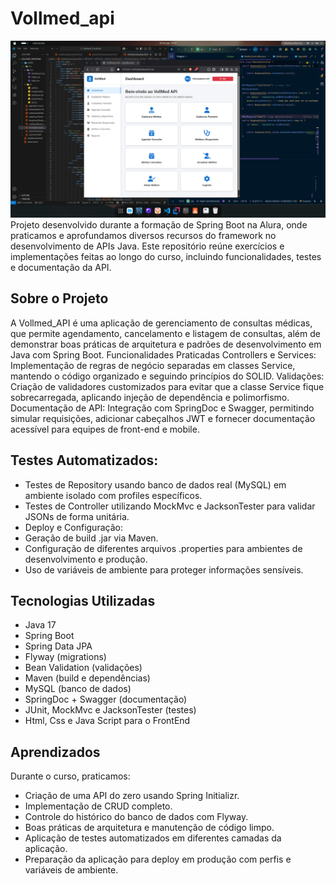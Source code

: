 # Vollmed_api
![Vollmed API](https://github.com/MartnsDev/voll_med/blob/6f6e0b42ac81166926e78a99d81a652df698e87e/Vollmed_api.png?raw=true)
Projeto desenvolvido durante a formação de Spring Boot na Alura, onde praticamos e aprofundamos diversos recursos do framework no desenvolvimento de APIs Java. Este repositório reúne exercícios e implementações feitas ao longo do curso, incluindo funcionalidades, testes e documentação da API.

## Sobre o Projeto

A Vollmed_API é uma aplicação de gerenciamento de consultas médicas, que permite agendamento, cancelamento e listagem de consultas, além de demonstrar boas práticas de arquitetura e padrões de desenvolvimento em Java com Spring Boot.
Funcionalidades Praticadas
Controllers e Services: Implementação de regras de negócio separadas em classes Service, mantendo o código organizado e seguindo princípios do SOLID.
Validações: Criação de validadores customizados para evitar que a classe Service fique sobrecarregada, aplicando injeção de dependência e polimorfismo.
Documentação de API: Integração com SpringDoc e Swagger, permitindo simular requisições, adicionar cabeçalhos JWT e fornecer documentação acessível para equipes de front-end e mobile.

## Testes Automatizados:

- Testes de Repository usando banco de dados real (MySQL) em ambiente isolado com profiles específicos.
- Testes de Controller utilizando MockMvc e JacksonTester para validar JSONs de forma unitária.
- Deploy e Configuração:
- Geração de build .jar via Maven.
- Configuração de diferentes arquivos .properties para ambientes de desenvolvimento e produção.
- Uso de variáveis de ambiente para proteger informações sensíveis.

## Tecnologias Utilizadas

- Java 17
- Spring Boot
- Spring Data JPA
- Flyway (migrations)
- Bean Validation (validações)
- Maven (build e dependências)
- MySQL (banco de dados)
- SpringDoc + Swagger (documentação)
- JUnit, MockMvc e JacksonTester (testes)
- Html, Css e Java Script para o FrontEnd

## Aprendizados

Durante o curso, praticamos:

- Criação de uma API do zero usando Spring Initializr.
- Implementação de CRUD completo.
- Controle do histórico do banco de dados com Flyway.
- Boas práticas de arquitetura e manutenção de código limpo.
- Aplicação de testes automatizados em diferentes camadas da aplicação.
- Preparação da aplicação para deploy em produção com perfis e variáveis de ambiente.

